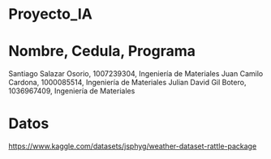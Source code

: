 # Proyecto_IA

# Nombre, Cedula, Programa

Santiago Salazar Osorio, 1007239304, Ingeniería de Materiales
Juan Camilo Cardona, 1000085514, Ingeniería de Materiales
Julian David Gil Botero, 1036967409, Ingeniería de Materiales

# Datos

https://www.kaggle.com/datasets/jsphyg/weather-dataset-rattle-package
